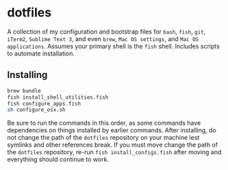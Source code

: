 # dotfiles
A collection of my configuration and bootstrap files for `bash`, `fish`, `git`, `iTerm2`, `Sublime Text 3`, and even `brew`, `Mac OS settings`, and `Mac OS applications`. Assumes your primary shell is the `fish` shell. Includes scripts to automate installation.
## Installing
```sh
brew bundle
fish install_shell_utilities.fish
fish configure_apps.fish
sh configure_osx.sh
```
Be sure to run the commands in this order, as some commands have dependencies on things installed by earlier commands. After installing, do not change the path of the `dotfiles` repository on your machine  lest symlinks and other references break. If you must move change the path of the `dotfiles` repository, re-run `fish install_configs.fish` after moving and everything should continue to work.
